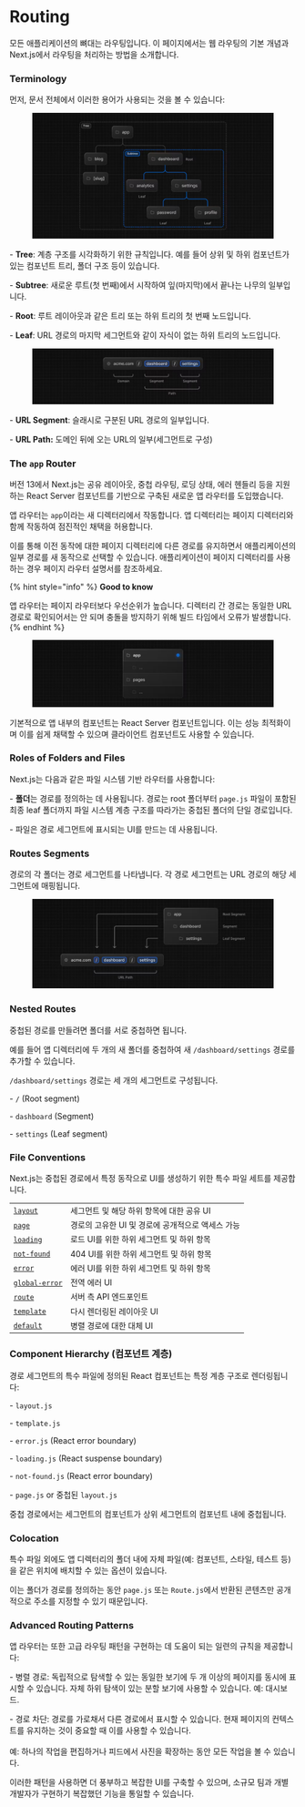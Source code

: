 # Routing

모든 애플리케이션의 뼈대는 라우팅입니다. 이 페이지에서는 웹 라우팅의 기본 개념과 Next.js에서 라우팅을 처리하는 방법을 소개합니다.



### Terminology

먼저, 문서 전체에서 이러한 용어가 사용되는 것을 볼 수 있습니다:

<figure><img src="../../.gitbook/assets/image.png" alt=""><figcaption></figcaption></figure>

\- **Tree**: 계층 구조를 시각화하기 위한 규칙입니다. 예를 들어 상위 및 하위 컴포넌트가 있는 컴포넌트 트리, 폴더 구조 등이 있습니다.

\- **Subtree**: 새로운 루트(첫 번째)에서 시작하여 잎(마지막)에서 끝나는 나무의 일부입니다.

\- **Root**: 루트 레이아웃과 같은 트리 또는 하위 트리의 첫 번째 노드입니다.

\- **Leaf**: URL 경로의 마지막 세그먼트와 같이 자식이 없는 하위 트리의 노드입니다.

<figure><img src="../../.gitbook/assets/image (1).png" alt=""><figcaption></figcaption></figure>

\- **URL Segment**: 슬래시로 구분된 URL 경로의 일부입니다.

\- **URL Path:** 도메인 뒤에 오는 URL의 일부(세그먼트로 구성)



### The `app` Router <a href="#the-app-router" id="the-app-router"></a>

버전 13에서 Next.js는 공유 레이아웃, 중첩 라우팅, 로딩 상태, 에러 헨들리 등을 지원하는 React Server 컴포넌트를 기반으로 구축된 새로운 앱 라우터를 도입했습니다.

앱 라우터는 `app`이라는 새 디렉터리에서 작동합니다. 앱 디렉터리는 페이지 디렉터리와 함께 작동하여 점진적인 채택을 허용합니다.

이를 통해 이전 동작에 대한 페이지 디렉터리에 다른 경로를 유지하면서 애플리케이션의 일부 경로를 새 동작으로 선택할 수 있습니다. 애플리케이션이 페이지 디렉터리를 사용하는 경우 페이지 라우터 설명서를 참조하세요.

{% hint style="info" %}
**Good to know**

앱 라우터는 페이지 라우터보다 우선순위가 높습니다. 디렉터리 간 경로는 동일한 URL 경로로 확인되어서는 안 되며 충돌을 방지하기 위해 빌드 타임에서 오류가 발생합니다.
{% endhint %}

<figure><img src="../../.gitbook/assets/image (2).png" alt=""><figcaption></figcaption></figure>

기본적으로 앱 내부의 컴포넌트는 React Server 컴포넌트입니다. 이는 성능 최적화이며 이를 쉽게 채택할 수 있으며 클라이언트 컴포넌트도 사용할 수 있습니다.



### Roles of Folders and Files <a href="#roles-of-folders-and-files" id="roles-of-folders-and-files"></a>

Next.js는 다음과 같은 파일 시스템 기반 라우터를 사용합니다:

\- **폴더**는 경로를 정의하는 데 사용됩니다. 경로는 root 폴더부터 `page.js` 파일이 포함된 최종 leaf 폴더까지 파일 시스템 계층 구조를 따라가는 중첩된 폴더의 단일 경로입니다.&#x20;

\- 파일은 경로 세그먼트에 표시되는 UI를 만드는 데 사용됩니다.



### Routes Segments

경로의 각 폴더는 경로 세그먼트를 나타냅니다. 각 경로 세그먼트는 URL 경로의 해당 세그먼트에 매핑됩니다.

<figure><img src="../../.gitbook/assets/image (3).png" alt=""><figcaption></figcaption></figure>

### Nested Routes

중첩된 경로를 만들려면 폴더를 서로 중첩하면 됩니다.&#x20;

예를 들어 앱 디렉터리에 두 개의 새 폴더를 중첩하여 새 `/dashboard/settings` 경로를 추가할 수 있습니다.

`/dashboard/settings` 경로는 세 개의 세그먼트로 구성됩니다.

\- `/` (Root segment)

\- `dashboard` (Segment)

\- `settings` (Leaf segment)



### File Conventions

Next.js는 중첩된 경로에서 특정 동작으로 UI를 생성하기 위한 특수 파일 세트를 제공합니다.

|                                                                                                         |                               |
| ------------------------------------------------------------------------------------------------------- | ----------------------------- |
| [`layout`](https://nextjs.org/docs/app/building-your-application/routing/pages-and-layouts#layouts)     | 세그먼트 및 해당 하위 항목에 대한 공유 UI     |
| [`page`](https://nextjs.org/docs/app/building-your-application/routing/pages-and-layouts#pages)         | 경로의 고유한 UI 및 경로에 공개적으로 액세스 가능 |
| [`loading`](https://nextjs.org/docs/app/building-your-application/routing/loading-ui-and-streaming)     | 로드 UI를 위한 하위 세그먼트 및 하위 항목     |
| [`not-found`](https://nextjs.org/docs/app/api-reference/file-conventions/not-found)                     | 404 UI를 위한 하위 세그먼트 및 하위 항목    |
| [`error`](https://nextjs.org/docs/app/building-your-application/routing/error-handling)                 | 에러 UI를 위한 하위 세그먼트 및 하위 항목     |
| [`global-error`](https://nextjs.org/docs/app/building-your-application/routing/error-handling)          | 전역 에러 UI                      |
| [`route`](https://nextjs.org/docs/app/building-your-application/routing/route-handlers)                 | 서버 측 API 엔드포인트                |
| [`template`](https://nextjs.org/docs/app/building-your-application/routing/pages-and-layouts#templates) | 다시 렌더링된 레이아웃 UI               |
| [`default`](https://nextjs.org/docs/app/api-reference/file-conventions/default)                         | 병렬 경로에 대한 대체 UI               |



### Component Hierarchy (컴포넌트 계층)

경로 세그먼트의 특수 파일에 정의된 React 컴포넌트는 특정 계층 구조로 렌더링됩니다:



\- `layout.js`

\- `template.js`

\- `error.js` (React error boundary)

\- `loading.js` (React suspense boundary)

\- `not-found.js` (React error boundary)

\- `page.js` or 중첩된 `layout.js`





중첩 경로에서는 세그먼트의 컴포넌트가 상위 세그먼트의 컴포넌트 내에 중첩됩니다.







### Colocation <a href="#colocation" id="colocation"></a>

특수 파일 외에도 앱 디렉터리의 폴더 내에 자체 파일(예: 컴포넌트, 스타일, 테스트 등)을 같은 위치에 배치할 수 있는 옵션이 있습니다.

이는 폴더가 경로를 정의하는 동안 `page.js` 또는 `Route.js`에서 반환된 콘텐츠만 공개적으로 주소를 지정할 수 있기 때문입니다.





### Advanced Routing Patterns <a href="#advanced-routing-patterns" id="advanced-routing-patterns"></a>

앱 라우터는 또한 고급 라우팅 패턴을 구현하는 데 도움이 되는 일련의 규칙을 제공합니다:

\- 병렬 경로: 독립적으로 탐색할 수 있는 동일한 보기에 두 개 이상의 페이지를 동시에 표시할 수 있습니다. 자체 하위 탐색이 있는 분할 보기에 사용할 수 있습니다. 예: 대시보드.

\- 경로 차단: 경로를 가로채서 다른 경로에서 표시할 수 있습니다. 현재 페이지의 컨텍스트를 유지하는 것이 중요할 때 이를 사용할 수 있습니다.\
\
예: 하나의 작업을 편집하거나 피드에서 사진을 확장하는 동안 모든 작업을 볼 수 있습니다.

이러한 패턴을 사용하면 더 풍부하고 복잡한 UI를 구축할 수 있으며, 소규모 팀과 개별 개발자가 구현하기 복잡했던 기능을 통일할 수 있습니다.







